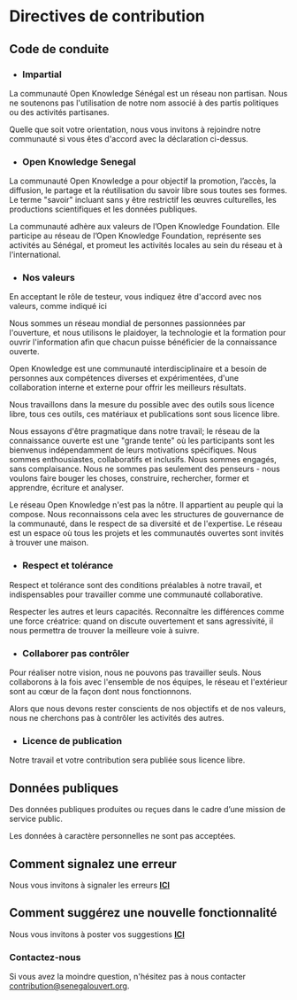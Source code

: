 # Directives de contribution

## Code de conduite

* ### Impartial
La communauté Open Knowledge Sénégal est un réseau non partisan. Nous ne soutenons pas l'utilisation de notre nom associé à des partis politiques ou des activités partisanes.

Quelle que soit votre orientation, nous vous invitons à rejoindre notre communauté si vous êtes d'accord avec la déclaration ci-dessus.

* ### Open Knowledge Senegal
La communauté Open Knowledge a pour objectif la promotion, l’accès, la diffusion, le partage et la réutilisation du savoir libre sous toutes ses formes. Le terme "savoir" incluant sans y être restrictif les œuvres culturelles, les productions scientifiques et les données publiques.

La communauté adhère aux valeurs de l’Open Knowledge Foundation. Elle participe au réseau de l’Open Knowledge Foundation, représente ses activités au Sénégal, et promeut les activités locales au sein du réseau et à l'international.

* ### Nos valeurs
En acceptant le rôle de testeur, vous indiquez être d'accord avec nos valeurs, comme indiqué ici

Nous sommes un réseau mondial de personnes passionnées par l'ouverture, et nous utilisons le plaidoyer, la technologie et la formation pour ouvrir l'information afin que chacun puisse bénéficier de la connaissance ouverte.

Open Knowledge est une communauté interdisciplinaire et a besoin de personnes  aux compétences diverses et expérimentées, d'une collaboration  interne et externe pour offrir les meilleurs résultats.

Nous travaillons dans la mesure du possible avec des outils sous licence libre, tous ces outils, ces matériaux et publications sont sous licence libre.

Nous essayons d'être pragmatique dans notre travail; le réseau de la connaissance ouverte est une "grande tente" où les participants sont les bienvenus indépendamment de leurs motivations spécifiques. Nous sommes enthousiastes, collaboratifs et inclusifs. Nous sommes engagés, sans complaisance. Nous ne sommes pas seulement des penseurs - nous voulons faire bouger les choses, construire, rechercher, former et apprendre, écriture et analyser.

Le réseau Open Knowledge n'est pas la nôtre. Il appartient au peuple qui la compose. Nous reconnaissons cela avec les structures de gouvernance de la communauté, dans le respect de sa diversité et de l'expertise. Le réseau est un espace où tous les projets et les communautés ouvertes sont invités à trouver une maison.

* ### Respect et tolérance
Respect et tolérance sont des conditions préalables à notre travail, et indispensables pour travailler comme une communauté collaborative.

Respecter les autres et leurs capacités. Reconnaître les différences comme une force créatrice: quand on discute ouvertement et sans agressivité, il nous permettra de trouver la meilleure voie à suivre.

* ### Collaborer pas contrôler
Pour réaliser notre vision, nous ne pouvons pas travailler seuls. Nous collaborons à la fois avec  l'ensemble de nos équipes, le réseau et l'extérieur sont au cœur de la façon dont nous fonctionnons.

Alors que nous devons rester conscients de nos objectifs et de nos valeurs, nous ne cherchons pas à contrôler les activités des autres.

* ### Licence de publication
Notre travail et votre contribution sera publiée sous licence libre.

## Données publiques

Des données publiques produites ou reçues dans le cadre d’une mission de service public.

Les données à caractère personnelles ne sont pas acceptées.

## Comment signalez une erreur

Nous vous invitons à signaler les erreurs [**ICI**](https://github.com/senegalouvert/Pop-Senegal/issues)

## Comment suggérez une nouvelle fonctionnalité

Nous vous invitons à poster vos suggestions [**ICI**](https://github.com/senegalouvert/Pop-Senegal/pulls)

### Contactez-nous

Si vous avez la moindre question, n'hésitez pas à nous contacter contribution@senegalouvert.org.